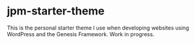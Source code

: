 # jpm-starter-theme
This is the personal starter theme I use when developing websites using WordPress and the Genesis Framework. Work in progress.
